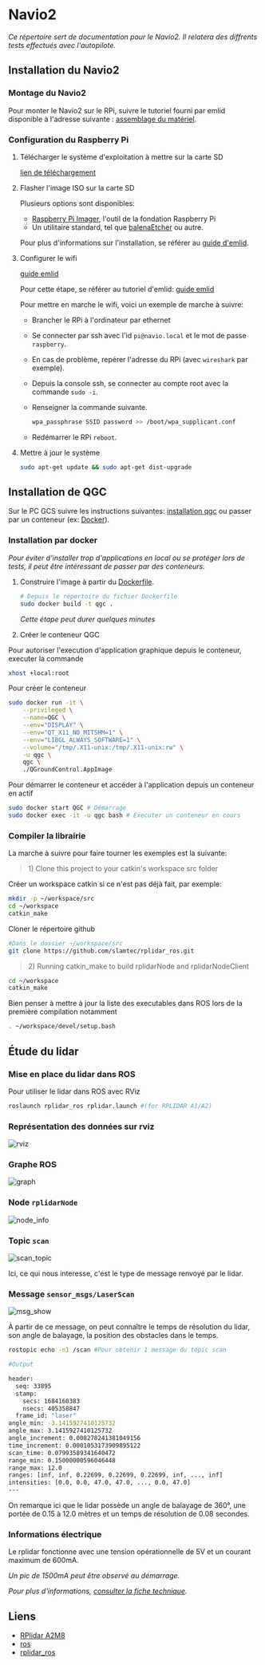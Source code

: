 # Navio2

*Ce répertoire sert de documentation pour le Navio2. Il relatera des diffrents tests effectués avec l'autopilote.*

## Installation du Navio2

### Montage du Navio2

Pour monter le Navio2 sur le RPi, suivre le tutoriel fourni par emlid disponible à l'adresse suivante : [assemblage du matériel](https://docs.emlid.com/navio2/hardware-setup).

### Configuration du Raspberry Pi

1. Télécharger le système d'exploitation à mettre sur la carte SD

    [lien de téléchargement](https://files.emlid.com/images/emlid-raspbian-20220608.img.xz)

2. Flasher l'image ISO sur la carte SD

    Plusieurs options sont disponibles:

    - [Raspberry Pi Imager](https://www.raspberrypi.com/news/raspberry-pi-imager-imaging-utility/), l'outil de la fondation Raspberry Pi
    - Un utilitaire standard, tel que [balenaEtcher](https://balenaetcher.org/) ou autre.

    Pour plus d'informations sur l'installation, se référer au [guide d'emlid](https://docs.emlid.com/navio2/configuring-raspberry-pi).

3. Configurer le wifi

    [guide emlid](https://docs.emlid.com/navio2/configuring-raspberry-pi/#configure-wi-fi-access)

    Pour cette étape, se référer au tutoriel d'emlid: [guide emlid](https://docs.emlid.com/navio2/configuring-raspberry-pi/#configure-wi-fi-access)

    Pour mettre en marche le wifi, voici un exemple de marche à suivre:

    - Brancher le RPi à l'ordinateur par ethernet
    - Se connecter par ssh avec l'id `pi@navio.local` et le mot de passe `raspberry`.
    - En cas de problème, repérer l'adresse du RPi (avec `wireshark` par exemple).
    - Depuis la console ssh, se connecter au compte root avec la commande `sudo -i`.
    - Renseigner la commande suivante.

        ```sh
        wpa_passphrase SSID password >> /boot/wpa_supplicant.conf
        ```

    - Redémarrer le RPi `reboot`.

4. Mettre à jour le système

    ```sh
    sudo apt-get update && sudo apt-get dist-upgrade
    ```

## Installation de QGC

Sur le PC GCS suivre les instructions suivantes: [installation qgc](https://docs.qgroundcontrol.com/master/en/getting_started/download_and_install.html) ou passer par un conteneur (ex: [Docker](https://docs.docker.com/get-docker/)).

### Installation par docker

*Pour éviter d'installer trop d'applications en local ou se protéger lors de tests, il peut être intéressant de passer par des conteneurs.*

1. Construire l'image à partir du [Dockerfile](/Dockerfile).

    ```sh
    # Depuis le répertoire du fichier Dockerfile
    sudo docker build -t qgc .
    ```

    *Cette étape peut durer quelques minutes*

2. Créer le conteneur QGC

Pour autoriser l'execution d'application graphique depuis le conteneur, executer la commande

```sh
xhost +local:root
```

Pour créer le conteneur

```sh
sudo docker run -it \
    --privileged \
    --name=QGC \
    --env="DISPLAY" \
    --env="QT_X11_NO_MITSHM=1" \
    --env="LIBGL_ALWAYS_SOFTWARE=1" \
    --volume="/tmp/.X11-unix:/tmp/.X11-unix:rw" \
    -u qgc \
    qgc \
    ./QGroundControl.AppImage
```

Pour démarrer le conteneur et accéder à l'application depuis un conteneur en actif

```sh
sudo docker start QGC # Démarrage
sudo docker exec -it -u qgc bash # Executer un conteneur en cours
```

### Compiler la librairie

La marche à suivre pour faire tourner les exemples est la suivante:

> 1\) Clone this project to your catkin's workspace src folder

Créer un workspace catkin si ce n'est pas déjà fait, par exemple:

```sh
mkdir -p ~/workspace/src
cd ~/workspace
catkin_make
```

Cloner le répertoire github

```sh
#Dans le dossier ~/workspace/src
git clone https://github.com/slamtec/rplidar_ros.git
```

> 2\) Running catkin_make to build rplidarNode and rplidarNodeClient

```sh
cd ~/workspace
catkin_make
```

Bien penser à mettre à jour la liste des executables dans ROS lors de la première compilation notamment

```sh
. ~/workspace/devel/setup.bash
```

## Étude du lidar

### Mise en place du lidar dans ROS

Pour utiliser le lidar dans ROS avec RViz

```sh
roslaunch rplidar_ros rplidar.launch #(for RPLIDAR A1/A2)
```

### Représentation des données sur rviz

![rviz](img/lidar_rviz.png)

### Graphe ROS

![graph](img/ros_graph.png)

### Node `rplidarNode`

![node_info](img/node_info.png)

### Topic `scan`

![scan_topic](img/topic_info.png)

Ici, ce qui nous interesse, c'est le type de message renvoyé par le lidar.

### Message `sensor_msgs/LaserScan`

![msg_show](img/msg_show.png)

À partir de ce message, on peut connaître le temps de résolution du lidar, son angle de balayage, la position des obstacles dans le temps.

```sh
rostopic echo -n1 /scan #Pour obtenir 1 message du topic scan
```

```sh
#Output

header: 
  seq: 33895
  stamp: 
    secs: 1684160383
    nsecs: 405358847
  frame_id: "laser"
angle_min: -3.1415927410125732
angle_max: 3.1415927410125732
angle_increment: 0.008278241381049156
time_increment: 0.0001053173909895122
scan_time: 0.07993589341640472
range_min: 0.15000000596046448
range_max: 12.0
ranges: [inf, inf, 0.22699, 0.22699, 0.22699, inf, ..., inf]
intensities: [0.0, 0.0, 47.0, 47.0, ..., 0.0, 47.0]
---
```

On remarque ici que le lidar possède un angle de balayage de 360°, une portée de 0.15 à 12.0 mètres et un temps de résolution de 0.08 secondes.

### Informations électrique

Le rplidar fonctionne avec une tension opérationnelle de 5V et un courant maximum de 600mA.

*Un pic de 1500mA peut être observé au démarrage.*

*Pour plus d'informations, [consulter la fiche technique](docs/rplidar_manuel_utilisateur.pdf).*

## Liens

- [RPlidar A2M8](https://www.slamtec.ai/home/rplidar_a2/)
- [ros](http://wiki.ros.org/rplidar)
- [rplidar_ros](https://github.com/slamtec/rplidar_ros)
